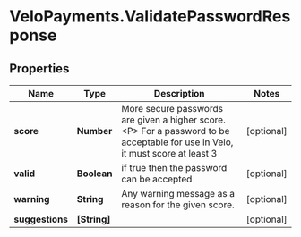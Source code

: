 # VeloPayments.ValidatePasswordResponse

## Properties

Name | Type | Description | Notes
------------ | ------------- | ------------- | -------------
**score** | **Number** | More secure passwords are given a higher score. &lt;P&gt; For a password to be acceptable for use in Velo, it must score at least 3  | [optional] 
**valid** | **Boolean** | if true then the password can be accepted | [optional] 
**warning** | **String** | Any warning message as a reason for the given score. | [optional] 
**suggestions** | **[String]** |  | [optional] 


